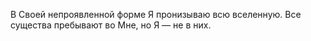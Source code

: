 В Своей непроявленной форме Я пронизываю всю вселенную. Все существа пребывают во Мне, но Я — не в них.